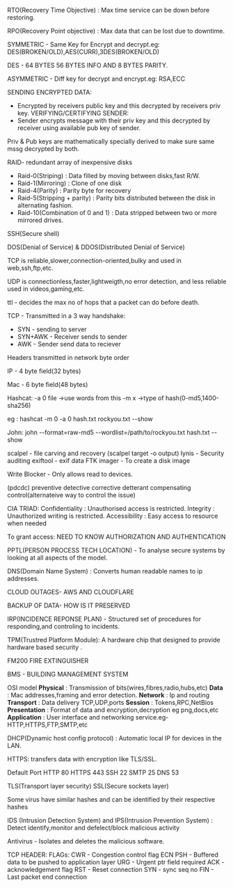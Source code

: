RTO(Recovery Time Objective)  : Max time service can be down before restoring.

RPO(Recovery Point objective) : Max data that can be lost due to downtime.

SYMMETRIC - Same Key for Encrypt and decrypt.eg: DES(BROKEN/OLD),AES(CURR),3DES(BROKEN/OLD)

DES - 64 BYTES 56 BYTES INFO AND 8 BYTES PARITY.

ASYMMETRIC - Diff key for decrypt and encrypt.eg: RSA,ECC

SENDING ENCRYPTED DATA:
- Encrypted by receivers public key and this decrypted by receivers priv key.
VERIFYING/CERTIFYING SENDER:
- Sender encrypts message with their priv key and this decrypted by receiver using available pub key of sender.

Priv & Pub keys are mathematically specially derived to make sure same mssg decrypted by both.

RAID- redundant array of inexpensive disks
- Raid-0(Striping) : Data filled by moving between disks,fast R/W.
- Raid-1(Mirroring) : Clone of one disk
- Raid-4(Parity) : Parity byte for recovery
- Raid-5(Stripping + parity) : Parity bits distributed between the disk in alternating fashion.
- Raid-10(Combination of 0 and 1) : Data stripped between two or more mirrored drives.

SSH(Secure shell)

DOS(Denial of Service) & DDOS(Distributed Denial of Service)

TCP is reliable,slower,connection-oriented,bulky and used in web,ssh,ftp,etc.

UDP is connectionless,faster,lightweigth,no error detection, and less reliable used in videos,gaming,etc.

ttl - decides the max no of hops that a packet can do before death.

TCP - Transmitted in a 3 way handshake:
- SYN - sending to server
- SYN+AWK - Receiver sends to sender
- AWK - Sender send data to reciever

Headers transmitted in network byte order

IP - 4 byte field(32 bytes)

Mac - 6 byte field(48 bytes)

Hashcat:
-a 0 file ->use words from this
-m x ->type of hash(0-md5,1400-sha256)

eg : hashcat -m 0 -a 0 hash.txt rockyou.txt --show

John:
john --format=raw-md5 --wordlist=/path/to/rockyou.txt hash.txt --show

scalpel - file carving and recovery (scalpel target -o output)
lynis - Security auditing
exiftool - exif data 
FTK imager - To create a disk image

Write Blocker - Only allows read to devices.

(pdcdc) preventive detective corrective detterant compensating control(alternateive way to control the issue)

CIA TRIAD:
Confidentiality : Unauthorised access is restricted.
Integrity : Unauthorized writing is restricted.
Accessibility : Easy access to resource when needed

To grant access: 
	NEED TO KNOW
	AUTHORIZATION AND AUTHENTICATION
	
PPTL(PERSON PROCESS TECH LOCATION) - To analyse secure systems by looking at all aspects of the model.

DNS(Domain Name System) : Converts human readable names to ip addresses.

CLOUD OUTAGES- AWS AND CLOUDFLARE

BACKUP OF DATA- HOW IS IT PRESERVED

IRP(INCIDENCE REPONSE PLAN) - Structured set of procedures for responding,and controling to incidents.

TPM(Trustred Platform Module): A hardware chip that designed to provide hardware based security .

FM200 FIRE EXTINGUISHER

BMS - BUILDING MANAGEMENT SYSTEM

OSI model
	**Physical** : Transmission of bits(wires,fibres,radio,hubs,etc)
	**Data** : Mac addresses,framing and error detection.
	**Network** : Ip and routing
	**Transport** : Data delivery TCP,UDP,ports
	**Session** : Tokens,RPC,NetBios
	**Presentation** : Format of data and encryption,decryption eg png,docs,etc
	**Application** : User interface and networking service.eg- HTTP,HTTPS,FTP,SMTP,etc


DHCP(Dynamic host config protocol) : Automatic local IP for devices in the LAN.

HTTPS: transfers data with encryption like TLS/SSL.

Default Port
HTTP 80
HTTPS 443
SSH 22
SMTP 25
DNS 53

TLS(Transport layer security)
SSL(Secure sockets layer)

Some virus have similar hashes and can be identified by their respective hashes

IDS (Intrusion Detection System) and IPS(Intrusion Prevention System) : Detect identify,monitor and defelect/block malicious activity

Antivirus - Isolates and deletes the malicious software.

TCP HEADER:
FLAGs:
	CWR - Congestion control flag
	ECN
	PSH - Buffered data to be pushed to application layer
	URG - Urgent ptr field required
	ACK - acknowledgement flag
	RST - Reset connection
	SYN - sync seq no
	FIN - Last packet end connection


